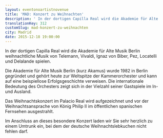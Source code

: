 ```yaml
---
layout: eventonoartistnovenue
title: 'MAD: Konzert zu Weihnachten'
description: ' In der dortigen Capilla Real wird die Akademie für Alte Musik Berlin weihnachtliche Musik von Telemann, Vivaldi, Ignaz von Biber, Pez, Locatelli und Delalande spielen.'
translationKey: 312
customSlug: mad-konzert-zu-weihnachten
city: Madrid
date: 2015-12-18 19:00:00
---
```


 In der dortigen Capilla Real wird die Akademie für Alte Musik Berlin weihnachtliche Musik von Telemann, Vivaldi, Ignaz von Biber, Pez, Locatelli und Delalande spielen.

Die Akademie für Alte Musik Berlin (kurz Akamus) wurde 1982 in Berlin gegründet und gehört heute zur Weltspitze der Kammerorchester und kann auf eine beispiellose Erfolgsgeschichte verweisen. Die internationale Bedeutung des Orchesters zeigt sich in der Vielzahl seiner Gastspiele im In- und Ausland.

Das Weihnachtskonzert im Palacio Real wird aufgezeichnet und vor der Weihnachtsansprache von König Philip II im öffentlichen spanischen Fernsehen ausgestrahlt.

Im Anschluss an dieses besondere Konzert laden wir Sie sehr herzlich zu einem Umtrunk ein, bei dem der deutsche Weihnachtslebkuchen nicht fehlen darf. 
